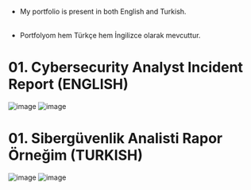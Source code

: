 
 * My portfolio is present in both English and Turkish. <br> <br>

 * Portfolyom hem Türkçe hem İngilizce olarak mevcuttur.

# 01. Cybersecurity Analyst Incident Report (ENGLISH)
![image](https://github.com/user-attachments/assets/f18e0757-4b06-4f59-a3c5-23bccbcca42f)
![image](https://github.com/user-attachments/assets/54b8c59a-c239-44d2-b392-ed1cc09aeede)


# 01. Sibergüvenlik Analisti Rapor Örneğim (TURKISH)
![image](https://github.com/user-attachments/assets/42794544-c8c9-4c48-aae8-0761feefc781)
![image](https://github.com/user-attachments/assets/8ca9d8b2-fb26-4160-bcd4-f979a74e0d4b)
